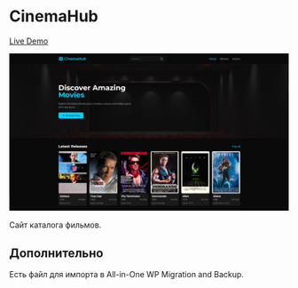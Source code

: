# CinemaHub

[Live Demo](https://cinemahub.wasmer.app/)

![Изображение частей сайта.](/preview.jpg)

Сайт каталога фильмов.

## Дополнительно

Есть файл для импорта в All-in-One WP Migration and Backup.
